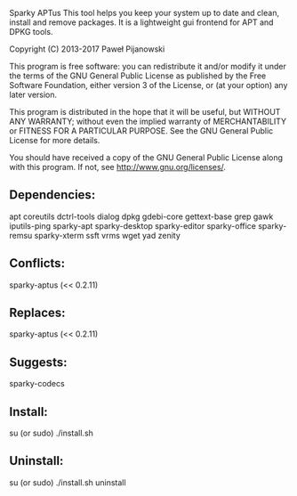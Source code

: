 Sparky APTus
This tool helps you keep your system up to date and clean, install and remove packages. It is a lightweight gui frontend for APT and DPKG tools.

Copyright (C) 2013-2017 Paweł Pijanowski

This program is free software: you can redistribute it and/or modify
it under the terms of the GNU General Public License as published by
the Free Software Foundation, either version 3 of the License, or
(at your option) any later version.

This program is distributed in the hope that it will be useful,
but WITHOUT ANY WARRANTY; without even the implied warranty of
MERCHANTABILITY or FITNESS FOR A PARTICULAR PURPOSE.  See the
GNU General Public License for more details.

You should have received a copy of the GNU General Public License
along with this program.  If not, see <http://www.gnu.org/licenses/>.

Dependencies:
-------------
apt
coreutils
dctrl-tools
dialog
dpkg
gdebi-core
gettext-base
grep
gawk
iputils-ping
sparky-apt
sparky-desktop
sparky-editor
sparky-office
sparky-remsu
sparky-xterm
ssft
vrms
wget
yad
zenity

Conflicts:
-----------
sparky-aptus (<< 0.2.11)

Replaces:
-----------
sparky-aptus (<< 0.2.11)

Suggests:
-----------
sparky-codecs

Install:
-------------
su (or sudo) 
./install.sh

Uninstall:
-------------
su (or sudo)
./install.sh uninstall
